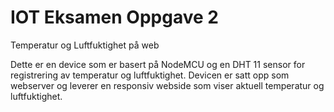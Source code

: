 # IOT Eksamen Oppgave 2
 Temperatur og Luftfuktighet på web

Dette er en device som er basert på NodeMCU og en DHT 11 sensor for registrering av temperatur og
luftfuktighet. 
Devicen er satt opp som webserver og leverer en responsiv webside som viser aktuell temperatur og luftfuktighet. 
